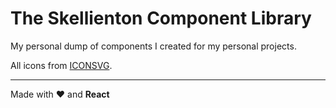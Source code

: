 # The Skellienton Component Library
My personal dump of components I created for my personal projects.

All icons from [ICONSVG](https://iconsvg.xyz/).

---
Made with &#10084; and **React**
